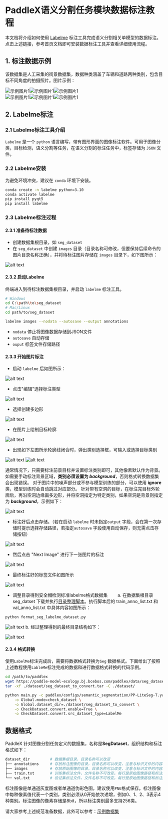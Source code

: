 # PaddleX语义分割任务模块数据标注教程

本文档将介绍如何使用 [Labelme](https://github.com/wkentaro/labelme) 标注工具完成语义分割相关单模型的数据标注。点击上述链接，参考⾸⻚⽂档即可安装数据标注⼯具并查看详细使⽤流程。

## 1. 标注数据示例
该数据集是人工采集的街景数据集，数据种类涵盖了车辆和道路两种类别，包含目标不同角度的拍摄照片。图片示例：

<div style="display: flex;">
  <img src="/tmp/images/data_prepare/semantic_seg/01.png" alt="示例图片1">
  <img src="/tmp/images/data_prepare/semantic_seg/02.png" alt="示例图片1">
  <img src="/tmp/images/data_prepare/semantic_seg/03.png" alt="示例图片1">
</div>

<div style="display: flex;">
  <img src="/tmp/images/data_prepare/semantic_seg/04.png" alt="示例图片1">
  <img src="/tmp/images/data_prepare/semantic_seg/05.png" alt="示例图片1">
  <img src="/tmp/images/data_prepare/semantic_seg/06.png" alt="示例图片1">
</div>

## 2. Labelme标注
### 2.1 Labelme标注工具介绍
`Labelme` 是一个 `python` 语言编写，带有图形界面的图像标注软件。可用于图像分类，目标检测，语义分割等任务，在语义分割的标注任务中，标签存储为 `JSON` 文件。

### 2.2 Labelme安装
为避免环境冲突，建议在 `conda` 环境下安装。

```bash
conda create -n labelme python=3.10
conda activate labelme
pip install pyqt5
pip install labelme
```
### 2.3 Labelme标注过程
#### 2.3.1 准备待标注数据
* 创建数据集根目录，如 `seg_dataset`
* 在 `seg_dataset` 中创建 `images` 目录（目录名称可修改，但要保持后续命令的图片目录名称正确），并将待标注图片存储在 `images` 目录下，如下图所示：

![alt text](/tmp/images/data_prepare/semantic_seg/07.png)
#### 2.3.2 启动Labelme
终端进入到待标注数据集根目录，并启动 `labelme` 标注工具。

```bash
# Windows
cd C:\path\to\seg_dataset
# Mac/Linux
cd path/to/seg_dataset
```
```bash
labelme images --nodata --autosave --output annotations
```
* `nodata` 停止将图像数据存储到JSON文件
* `autosave` 自动存储
* `ouput` 标签文件存储路径
#### 2.3.3 开始图片标注
* 启动 `labelme` 后如图所示：

![alt text](/tmp/images/data_prepare/semantic_seg/08.png)
* 点击"编辑"选择标注类型

![alt text](/tmp/images/data_prepare/semantic_seg/09.png)
* 选择创建多边形
  
![alt text](/tmp/images/data_prepare/semantic_seg/10.png)
* 在图片上绘制目标轮廓

![alt text](/tmp/images/data_prepare/semantic_seg/11.png)

* 出现如下左图所示轮廓线闭合时，弹出类别选择框，可输入或选择目标类别

![alt text](/tmp/images/data_prepare/semantic_seg/12.png)
![alt text](/tmp/images/data_prepare/semantic_seg/13.png)

通常情况下，只需要标注前景目标并设置标注类别即可，其他像素默认作为背景。如需要手动标注背景区域，**类别必须设置为 _background_**，否则格式转换数据集会出现错误。
对于图片中的噪声部分或不参与模型训练的部分，可以使用 **__ignore__** 类，模型训练时会自动跳过对应部分。
针对带有空洞的目标，在标注完目标外轮廓后，再沿空洞边缘画多边形，并将空洞指定为特定类别，如果空洞是背景则指定为 **_background_**，示例如下：

![alt text](/tmp/images/data_prepare/semantic_seg/14.png)


* 标注好后点击存储。（若在启动 `labelme` 时未指定`output` 字段，会在第一次存储时提示选择存储路径，若指定`autosave` 字段使用自动保存，则无需点击存储按钮）

![alt text](/tmp/images/data_prepare/semantic_seg/15.png)
* 然后点击 "Next Image" 进行下一张图片的标注

![alt text](/tmp/images/data_prepare/semantic_seg/16.png)

* 最终标注好的标签文件如图所示

![alt text](/tmp/images/data_prepare/semantic_seg/17.png)

* 调整目录得到安全帽检测标准labelme格式数据集
  a. 在数据集根目录 seg_datset 下载并执行[目录整理脚本](https://paddle-model-ecology.bj.bcebos.com/paddlex/data/format_seg_labelme_dataset.py)。执行脚本后的 train_anno_list.txt 和 val_anno_list.txt 中具体内容如图所示：

```
python format_seg_labelme_dataset.py
```
![alt text](/tmp/images/data_prepare/semantic_seg/18.png)
b. 经过整理得到的最终目录结构如下：

![alt text](/tmp/images/data_prepare/semantic_seg/19.png)


#### 2.3.4 格式转换
使用`LabelMe`标注完成后，需要将数据格式转换为`Seg` 数据格式。下面给出了按照上述教程使用`LableMe`标注完成的数据和进行数据格式转换的代码示例。

```bash
cd /path/to/paddlex
wget https://paddle-model-ecology.bj.bcebos.com/paddlex/data/seg_dataset_to_convert.tar -P ./dataset
tar -xf ./dataset/seg_dataset_to_convert.tar -C ./dataset/

python main.py -c paddlex/configs/semantic_segmentation/PP-LiteSeg-T.yaml \
    -o Global.mode=check_dataset \
    -o Global.dataset_dir=./dataset/seg_dataset_to_convert \
    -o CheckDataset.convert.enable=True \
    -o CheckDataset.convert.src_dataset_type=LabelMe
```
## 数据格式
PaddleX 针对图像分割任务定义的数据集，名称是**SegDataset**，组织结构和标注格式如下：

```bash
dataset_dir         # 数据集根目录，目录名称可以改变
├── annotations     # 存放标注图像的目录，目录名称可以改变，注意与标识文件的内容相对应
├── images          # 存放原始图像的目录，目录名称可以改变，注意与标识文件的内容相对应
├── train.txt       # 训练集标注文件，文件名称不可改变。每行是原始图像路径和标注图像路径，使用空格分隔，内容举例：images/P0005.jpg annotations/P0005.png
└── val.txt         # 验证集标注文件，文件名称不可改变。每行是原始图像路径和标注图像路径，使用空格分隔，内容举例：images/N0139.jpg annotations/N0139.png
```
标注图像是单通道灰度图或者单通道伪彩色图，建议使用`PNG`格式保存。标注图像中每种像素值代表一个类别，类别必须从0开始依次递增，例如0、1、2、3表示4种类别。标注图像的像素存储是8bit，所以标注类别最多支持256类。

请大家参考上述规范准备数据，此外可以参考：[示例数据集](https://paddle-model-ecology.bj.bcebos.com/paddlex/data/seg_optic_examples.tar)